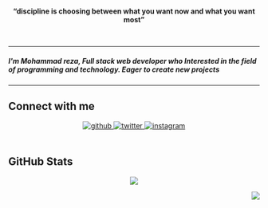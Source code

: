 <br>

<p align="center">
 <b>“discipline is choosing between what you want now and what you want most”
</b>
</p>
<br>

<hr>
<h5>I'm Mohammad reza, Full stack web developer who Interested in the field of programming and technology. Eager to create new projects</h5>
<hr>

## Connect with me  
<div align="center">
<a href="https://telegram.me/Mamzaw" target="_blank">
<img src=https://img.shields.io/badge/telegram-%2324292e.svg?&style=for-the-badge&logo=telegram&logoColor=0088cc alt=github style="margin-bottom: 5px;" />
</a>
<a href="https://twitter.com/mmd__rezaw" target="_blank">
<img src=https://img.shields.io/badge/twitter-%2300acee.svg?&style=for-the-badge&logo=x&logoColor=000 alt=twitter style="margin-bottom: 5px;" />
</a>
<a href="https://instagram.com/mmd._.rezaw" target="_blank">
<img src=https://img.shields.io/badge/instagram-%23000000.svg?&style=for-the-badge&logo=instagram&logoColor=FD1D1D alt=instagram style="margin-bottom: 5px;" />
</a>
</div>  
 
<br/>  


## GitHub Stats  
<div align="center">
 <img src="https://github-readme-stats.vercel.app/api/top-langs/?username=YasinDehfuli&hide_border=false&theme=transparent&layout=compact" align="center" />
</div>

<div align="right">

![](https://komarev.com/ghpvc/?username=mmdrezaww)

</div>



